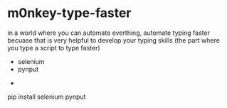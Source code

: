 # m0nkey-type-faster

in a world where you can automate everthing, automate typing faster becuase that is very helpful to develop your typing skills (the part where you type a script to type faster) 

- selenium
- pynput
- ```bash
pip install selenium pynput
